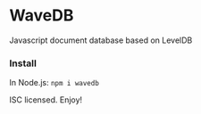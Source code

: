 # WaveDB
Javascript document database based on LevelDB

### Install
In Node.js:
`npm i wavedb`

ISC licensed. Enjoy!
